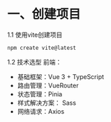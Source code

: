 # 一、创建项目
1.1 使用vite创建项目
```bash
npm create vite@latest
```

1.2 技术选型
前端：
- 基础框架：Vue 3 + TypeScript
- 路由管理：VueRouter
- 状态管理：Pinia
- 样式解决方案： Sass
- 网络请求：Axios

